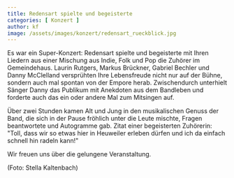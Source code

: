 ```yaml
---
title: Redensart spielte und begeisterte
categories: [ Konzert ]
author: kf
image: /assets/images/konzert/redensart_rueckblick.jpg
---
```

Es war ein Super-Konzert: Redensart spielte und begeisterte mit Ihren Liedern aus einer Mischung aus Indie, Folk und Pop die Zuhörer im Gemeindehaus. Laurin Rutgers, Markus Brückner, Gabriel Bechler und Danny McClelland versprühten Ihre Lebensfreude nicht nur auf der Bühne, sondern auch mal spontan von der Empore herab. Zwischendurch unterhielt Sänger Danny das Publikum mit Anekdoten aus dem Bandleben und forderte auch das ein oder andere Mal zum Mitsingen auf.

Über zwei Stunden kamen Alt und Jung in den musikalischen Genuss der Band, die sich in der Pause fröhlich unter die Leute mischte, Fragen beantwortete und Autogramme gab. Zitat einer begeisterten Zuhörerin: "Toll, dass wir so etwas hier in Heuweiler erleben dürfen und ich da einfach schnell hin radeln kann!"

Wir freuen uns über die gelungene Veranstaltung.

(Foto: Stella Kaltenbach) 